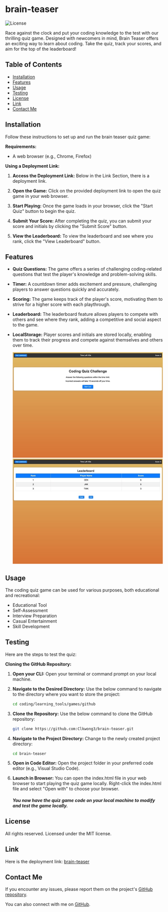 # brain-teaser

![License](https://img.shields.io/badge/License-MIT-blue.svg)

Race against the clock and put your coding knowledge to the test with our thrilling quiz game. Designed with newcomers in mind, Brain Teaser offers an exciting way to learn about coding. Take the quiz, track your scores, and aim for the top of the leaderboard!

## Table of Contents

- [Installation](#installation)
- [Features](#features)
- [Usage](#usage)
- [Testing](#testing)
- [License](#license)
- [Link](#link)
- [Contact Me](#contact-me)

## Installation

Follow these instructions to set up and run the brain teaser quiz game:

**Requirements:**

- A web browser (e.g., Chrome, Firefox)

**Using a Deployment Link:**

1. **Access the Deployment Link:** Below in the Link Section, there is a deployment link.

2. **Open the Game:** Click on the provided deployment link to open the quiz game in your web browser.

3. **Start Playing:** Once the game loads in your browser, click the "Start Quiz" button to begin the quiz.

4. **Submit Your Score:** After completing the quiz, you can submit your score and initials by clicking the "Submit Score" button.

5. **View the Leaderboard:** To view the leaderboard and see where you rank, click the "View Leaderboard" button.

## Features

- **Quiz Questions:** The game offers a series of challenging coding-related questions that test the player's knowledge and problem-solving skills.

- **Timer:** A countdown timer adds excitement and pressure, challenging players to answer questions quickly and accurately.

- **Scoring:** The game keeps track of the player's score, motivating them to strive for a higher score with each playthrough.

- **Leaderboard:** The leaderboard feature allows players to compete with others and see where they rank, adding a competitive and social aspect to the game.

- **LocalStorage:** Player scores and initials are stored locally, enabling them to track their progress and compete against themselves and others over time.

  ![Full Page Image](/assets/images/landing-page.jpeg) 
  ![Full Page Image](/assets/images/view-leaderboard.jpeg)

## Usage

The coding quiz game can be used for various purposes, both educational and recreational:

- Educational Tool
- Self-Assessment
- Interview Preparation
- Casual Entertainment
- Skill Development

## Testing

Here are the steps to test the quiz:

**Cloning the GitHub Repository:**

1. **Open your CLI:** Open your terminal or command prompt on your local machine.

2. **Navigate to the Desired Directory:** Use the below command to navigate to the directory where you want to store the project:

   ```sh
   cd coding/learning_tools/games/github
   ```

3. **Clone the Repository:** Use the below command to clone the GitHub repository:

   ```sh
   git clone https://github.com:Clkwong3/brain-teaser.git
   ```

4. **Navigate to the Project Directory:** Change to the newly created project directory:

   ```sh
   cd brain-teaser
   ```

5. **Open in Code Editor:** Open the project folder in your preferred code editor (e.g., Visual Studio Code).

6. **Launch in Browser:** You can open the index.html file in your web browser to start playing the quiz game locally. Right-click the index.html file and select "Open with" to choose your browser.

   ##### You now have the quiz game code on your local machine to modify and test the game locally.

## License

All rights reserved. Licensed under the MIT license.

## Link

Here is the deployment link: [brain-teaser](https://clkwong3.github.io/brain-teaser/)

## Contact Me

If you encounter any issues, please report them on the project's [GitHub repository](https://github.com/Clkwong3/brain-teaser).

You can also connect with me on [GitHub](https://github.com/Clkwong3).
